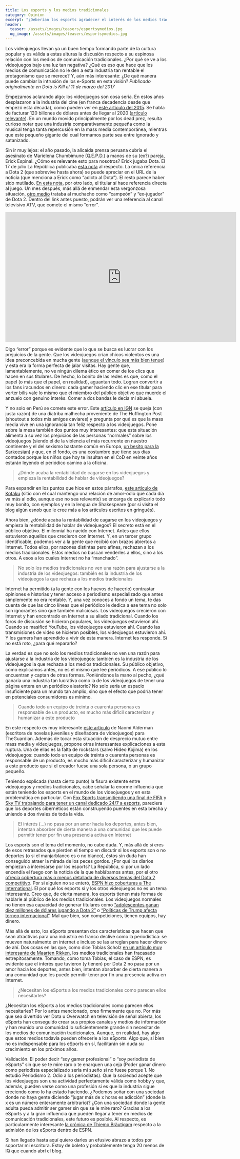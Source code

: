 ```yaml
---
title: Los esports y los medios tradicionales
category: Opinion
excerpt: "¿Deberían los esports agradecer el interés de los medios tradicionales? ¿Dependen los esports de ellos, o es al revés?"
header:
  teaser: /assets/images/teasers/esportsymedios.jpg
  og_image: /assets/images/teasers/esportsymedios.jpg
---
```


Los videojuegos llevan ya un buen tiempo formando parte de la cultura popular y es válida a estas alturas la discusión respecto a su espinosa relación con los medios de comunicación tradicionales. ¿Por qué se ve a los videojuegos bajo una luz tan negativa? ¿Qué es eso que hace que los medios de comunicación no le den a esta industria tan rentable el protagonismo que se merece? Y, aún más interesante: ¿De qué manera puede cambiar la intrusión de los e-Sports en esta visión? _Publicado originalmente en Dota is Kill el 11 de marzo del 2017_

Empezamos aclarando algo: los videojuegos son cosa seria. En estos años desplazaron a la industria del cine (en franca decadencia desde que empezó esta década), como pueden ver en [este artículo del 2015](https://businesstech.co.za/news/lifestyle/88472/the-biggest-entertainment-markets-in-the-world/). Se habla de facturar 120 billones de dólares antes de llegar al 2020 ([artículo relevante](https://newzoo.com/insights/articles/global-games-market-reaches-99-6-billion-2016-mobile-generating-37/)). En un mundo movido principalmente por los dead prez, resulta curioso notar que una industria comparativamente pequeña como la musical tenga tanta repercusión en la mass media contemporánea, mientras que este pequeño gigante del cual formamos parte sea entre ignorado y satanizado.

Sin ir muy lejos: el año pasado, la alicaída prensa peruana cubría el asesinato de Marielena Chumbimune (Q.E.P.D.) a manos de su (ex?) pareja, Erick Espinal. ¿Cómo es relevante esto para nosotros? Erick jugaba Dota. El 17 de julio La República publicaba [esta nota](https://larepublica.pe/sociedad/786345-adicto-al-dota-es-acusado-de-asesinar-cuchillazos-su-expareja-en-surquillo) al respecto. La única referencia a Dota 2 (que sobrevive hasta ahora) se puede apreciar en el URL de la noticia (que menciona a Erick como “adicto al Dota”). El resto parece haber sido mutilado. [En esta nota](https://larepublica.pe/sociedad/786738-jugador-de-dota-2-confeso-haber-asesinado-su-enamorada-porque-no-quiso-tener-sexo), por otro lado, el titular sí hace referencia directa al juego. Un mes después, más allá de enmendar esta vergonzosa situación, [otro medio](https://trome.pe/actualidad/campeon-dota-asesino-quedar-libre-carcel-video-erik-espinal-hernandez-27048) trataba al muchacho como “campeón” y “ex-jugador” de Dota 2. Dentro del link antes puesto, podrán ver una referencia al canal televisivo ATV, que comete el mismo “error”.

<iframe width="720" height="405" src="https://www.youtube.com/embed/peCJ-wjdKrI" frameborder="0" allow="accelerometer; autoplay; encrypted-media; gyroscope; picture-in-picture" allowfullscreen></iframe>

Digo “error” porque es evidente que lo que se busca es lucrar con los prejuicios de la gente. Que los videojuegos crían chicos violentos es una idea preconcebida en mucha gente ([aunque el vínculo sea más bien tenue](https://www.telegraph.co.uk/science/2016/03/12/study-finds-no-evidence-violent-video-games-make-children-aggres/)) y esta era la forma perfecta de jalar visitas. Hay gente que, lamentablemente, no ve ningún dilema ético en comer de los clics que hacen en sus titulares. De hecho, lo bonito de las redes es que, como el papel (o más que el papel, en realidad), aguantan todo. Logran convertir a los fans iracundos en dinero: cada gamer haciendo clic en ese titular para verter bilis vale lo mismo que el miembro del público objetivo que muerde el anzuelo con genuino interés. Comer a dos bandas le decía mi abuela.

Y no solo en Perú se comete este error. Este [artículo en IGN](https://www.telegraph.co.uk/science/2016/03/12/study-finds-no-evidence-violent-video-games-make-children-aggres/) se queja (con justa razón) de una diatriba malhecha proveniente de The Huffington Post (shoutout a todos mis amigos caviares) y pregunta por qué es que la mass media vive en una ignorancia tan feliz respecto a los videojuegos. Pone sobre la mesa también dos puntos muy interesantes: que esta situación alimenta a su vez los prejuicios de las personas “normales” sobre los videojuegos (siendo el de la violencia el más recurrente en nuestro continente y el del sexismo bastante común en Europa, [un besito para la Sarkeesian](https://medium.com/@andyghktweet/why-anita-sarkeesian-is-the-worst-thing-to-happen-to-videogames-since-sonic-06-1bc7bdbd217c)) y que, en el fondo, es una costumbre que tiene sus días contados porque los niños que hoy te insultan en el CoD en veinte años estarán leyendo el periódico camino a la oficina.

> ¿Dónde acaba la rentabilidad de cagarse en los videojuegos y empieza la rentabilidad de hablar de videojuegos?

Para expandir en los puntos que hice en estos párrafos, [este artículo de Kotaku](https://www.kotaku.co.uk/2016/08/23/why-mainstream-reporting-on-video-games-is-still-often-so-negative) (sitio con el cual mantengo una relación de amor-odio que cada día va más al odio, aunque eso no sea relevante) se encarga de explicarlo todo muy bonito, con ejemplos y en la lengua de Shakespeare (por si visita el blog algún esnob que le cree más a los artículos escritos en gringués).

Ahora bien, ¿dónde acaba la rentabilidad de cagarse en los videojuegos y empieza la rentabilidad de hablar de videojuegos? El secreto está en el público objetivo. El milennial ha nacido con Internet. Antes que ellos estuvieron aquellos que crecieron con Internet. Y, en un tercer grupo identificable, podemos ver a la gente que recibió con brazos abiertos a Internet. Todos ellos, por razones distintas pero afines, rechazan a los medios tradicionales. Estos medios no buscan venderles a ellos, sino a los otros. A esos a los cuales Internet no ha “manchado”.

> No solo los medios tradicionales no ven una razón para ajustarse a la industria de los videojuegos: también es la industria de los videojuegos la que rechaza a los medios tradicionales

Internet ha permitido (a la gente con los huevos de hacerlo) contrastar opiniones e historias y tener acceso a periodismo especializado que antes simplemente no era rentable. Y, una vez conoces a fondo un tema, te das cuenta de que las cinco líneas que el periódico le dedica a ese tema no solo son ignorantes sino que también maliciosas. Los videojuegos crecieron con Internet y han encontrado en Internet a su aliado tradicional. Cuando los foros de discusión se hicieron populares, los videojuegos estuvieron ahí. Cuando se masificó YouTube, los videojuegos estuvieron ahí. Cuando las transmisiones de video se hicieron posibles, los videojuegos estuvieron ahí. Y los gamers han aprendido a vivir de esta manera. Internet les responde. Si no está roto, ¿para qué repararlo?

La verdad es que no solo los medios tradicionales no ven una razón para ajustarse a la industria de los videojuegos: también es la industria de los videojuegos la que rechaza a los medios tradicionales. Su público objetivo, como explicamos antes, no es el mismo que lee periódicos. A ese público lo encuentran y captan de otras formas. Poniéndonos la mano al pecho, ¿qué ganaría una industria tan lucrativa como la de los videojuegos de tener una página entera en un periódico aleatorio? No solo sería un espacio insuficiente para un mundo tan amplio, sino que el efecto que podría tener en potenciales consumidores es mínimo.

> Cuando todo un equipo de treinta o cuarenta personas es responsable de un producto, es mucho más difícil caracterizar y humanizar a este producto

En este respecto es muy interesante [este artículo](https://www.theguardian.com/technology/2016/feb/15/naomi-alderman-take-video-games-seriously) de Naomi Alderman (escritora de novelas juveniles y diseñadora de videojuegos) para TheGuardian. Además de tocar esta situación de desprecio mutuo entre mass media y videojuegos, propone otras interesantes explicaciones a esta ruptura. Una de ellas es la falta de rockstars (salvo Hideo Kojima) en los videojuegos: cuando todo un equipo de treinta o cuarenta personas es responsable de un producto, es mucho más difícil caracterizar y humanizar a este producto que si el creador fuese una sola persona, o un grupo pequeño.

Teniendo explicada (hasta cierto punto) la fisura existente entre videojuegos y medios tradicionales, cabe señalar la enorme influencia que están teniendo los esports en el mundo de los videojuegos y en esta problemática en particular. Con [Fox Sports transmitiendo una final de FIFA](https://www.huffpost.com/entry/ea-sports-fifa_n_573f4c6be4b0613b512a2f43) y [Sky TV trabajando para tener un canal dedicado 24/7 a esports](https://www.theguardian.com/media/2016/jun/16/sky-uk-esports-tv-channel-sky-itv), pareciera que los deportes cibernéticos están construyendo puentes en esta brecha y uniendo a dos rivales de toda la vida.

> El interés (...) no pasa por un amor hacia los deportes, antes bien, intentan absorber de cierta manera a una comunidad que les puede permitir tener por fin una presencia activa en Internet

Los esports son el tema del momento, no cabe duda. Y, más allá de si eres de esos retrasados que pierden el tiempo en discutir si los esports son o no deportes (o si el manjarblanco es o no blanco), éstos sin duda han conseguido atraer la mirada de los peces gordos. ¿Por qué los diarios empiezan a interesarse por los esports? La República, si por un lado encendía el fuego con la noticia de la que hablábamos antes, por el otro [ofrecía cobertura más o menos detallada de diversos temas del Dota 2 competitivo](https://larepublica.pe/tag/dota-2). Por si alguien no se enteró, [ESPN hizo coberturas a The International](https://ftw.usatoday.com/2014/07/espn-dota-2-international-esports). El por qué los esports sí y los otros videojuegos no es un tema interesante. Creo que, de cierta manera, los esports tienen más formas de hablarle al público de los medios tradicionales. Los videojuegos normales no tienen esa capacidad de generar titulares como [“adolescentes ganan diez millones de dólares jugando a Dota 2”](https://publimetro.pe/entretenimiento/noticia-dota-2-the-wings-gaming-gano-the-international-2016-49219) o [“Políticas de Trump afecta torneo internacional”](https://peru21.pe/cheka/videojuegos/torneo-internacional-dota-2-ve-afectado-politicas-migratorias-donald-trump-64031). Mal que bien, son competiciones, tienen equipos, hay dinero.

Más allá de esto, los eSports presentan dos características que hacen que sean atractivos para una industria en franco declive como la periodística: se mueven naturalmente en internet e incluso se las arreglan para hacer dinero de ahí. Dos cosas en las que, como dice Tobias Scholz [en un artículo muy interesante de Maarten Rikken](https://www.researchgate.net/blog/post/can-esports-and-traditional-media-get-along), los medios tradicionales han fracasado estrepitosamente. Tomando, como toma Tobias, el caso de ESPN, es evidente que el interés que tuvieron (y tienen) por Dota 2 no pasa por un amor hacia los deportes, antes bien, intentan absorber de cierta manera a una comunidad que les puede permitir tener por fin una presencia activa en Internet.

> ¿Necesitan los eSports a los medios tradicionales como parecen ellos necesitarles?

¿Necesitan los eSports a los medios tradicionales como parecen ellos necesitarles? Por lo antes mencionado, creo firmemente que no. Por más que sea divertido ver Dota u Overwatch en televisión de señal abierta, los eSports han conseguido crear sus propios canales y medios de información y han reunido una comunidad lo suficientemente grande sin necesitar de los medios de comunicación tradicionales. Aunque, en realidad, hay algo que estos medios todavía pueden ofrecerle a los eSports. Algo que, si bien no es indispensable para los eSports en sí, facilitarán sin duda su crecimiento en los próximos años.

Validación. El poder decir “soy gamer profesional” o “soy periodista de eSports” sin que se te mire raro o te enarquen una ceja (Poder ganar dinero como periodista especializado sería mi sueño si no fuese porque 1. No estudio Periodismo 2. Odio a los periodistas). Que la sociedad acepte que los videojuegos son una actividad perfectamente válida como hobby y que, además, pueden verse como una profesión si es que la industria sigue creciendo como lo ha estado haciendo. ¿Podemos soñar con una sociedad donde no haya gente diciendo “jugar más de x horas es adicción” (donde la x es un número enteramente arbitrario)? ¿Con una sociedad donde la gente adulta pueda admitir ser gamer sin que se le mire raro? Gracias a los eSports y a la gran influencia que pueden llegar a tener en medios de comunicación tradicionales, este futuro es posible. Al respecto, es particularmente interesante [la crónica de Thiemo Bräutigam](https://esportsobserver.com/old-media-opens-up-to-esports-is-the-industry-in-need-of-traditional-media/) respecto a la admisión de los eSports dentro de ESPN.

Si han llegado hasta aquí quiero darles un efusivo abrazo a todos por soportar mi escritura. Estoy de boleto y probablemente tenga 20 menos de IQ que cuando abrí el blog.

